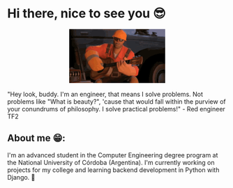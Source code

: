 <h1> Hi there, nice to see you 😎 </h1>
<p align="center">
  <img src="team-fortress2-engineer.gif" alt="Red engineer playing an guitar.">
</p>
"Hey look, buddy. I'm an engineer, that means I solve problems. Not problems like "What is beauty?", 'cause that would fall within the purview of your conundrums of philosophy. I solve practical problems!" - Red engineer TF2
<h2>About me 😁:</h2>
I'm an advanced student in the Computer Engineering degree program at the National University of Córdoba (Argentina). I'm currently working on projects for my college and learning backend development in Python with Django. 🦾
